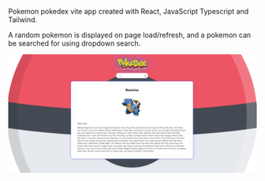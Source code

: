 Pokemon pokedex vite app created with React, JavaScript Typescript and Tailwind.

A random pokemon is displayed on page load/refresh, and a pokemon can be searched for using dropdown search.


![Pokedex screenshot](./public/pokedex-screenshot.png)
